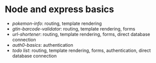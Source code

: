 # Node and express basics

- _pokemon-info_: routing, template rendering
- _gtin-barcode-validator_: routing, template rendering, forms
- _url-shortener_: routing, template rendering, forms, direct database connection
- _auth0-basics_: authentication
- _todo list_: routing, template rendering, forms, authentication, direct database connection
